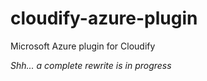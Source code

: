 # cloudify-azure-plugin
Microsoft Azure plugin for Cloudify

*Shh... a complete rewrite is in progress*
